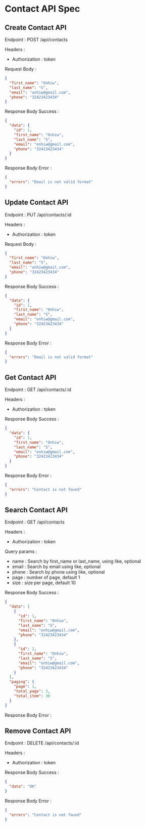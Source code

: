 # Contact API Spec

## Create Contact API

Endpoint : POST /api/contacts

Headers :

- Authorization : token

Request Body :

```json
{
  "first_name": "Onhiw",
  "last_name": "S",
  "email": "onhiw@gmail.com",
  "phone": "32423423434"
}
```

Response Body Success :

```json
{
  "data": {
    "id": 1,
    "first_name": "Onhiw",
    "last_name": "S",
    "email": "onhiw@gmail.com",
    "phone": "32423423434"
  }
}
```

Response Body Error :

```json
{
  "errors": "Email is not valid format"
}
```

## Update Contact API

Endpoint : PUT /api/contacts/:id

Headers :

- Authorization : token

Request Body :

```json
{
  "first_name": "Onhiw",
  "last_name": "S",
  "email": "onhiw@gmail.com",
  "phone": "32423423434"
}
```

Response Body Success :

```json
{
  "data": {
    "id": 1,
    "first_name": "Onhiw",
    "last_name": "S",
    "email": "onhiw@gmail.com",
    "phone": "32423423434"
  }
}
```

Response Body Error :

```json
{
  "errors": "Email is not valid format"
}
```

## Get Contact API

Endpoint : GET /api/contacts/:id

Headers :

- Authorization : token

Response Body Success :

```json
{
  "data": {
    "id": 1,
    "first_name": "Onhiw",
    "last_name": "S",
    "email": "onhiw@gmail.com",
    "phone": "32423423434"
  }
}
```

Response Body Error :

```json
{
  "errors": "Contact is not found"
}
```

## Search Contact API

Endpoint : GET /api/contacts

Headers :

- Authorization : token

Query params :

- name : Search by first_name or last_name, using like, optional
- email : Search by email using like, optional
- phone : Search by phone using like, optional
- page : number of page, default 1
- size : size per page, default 10

Response Body Success :

```json
{
  "data": [
    {
      "id": 1,
      "first_name": "Onhiw",
      "last_name": "S",
      "email": "onhiw@gmail.com",
      "phone": "32423423434"
    },
    {
      "id": 2,
      "first_name": "Onhiw",
      "last_name": "S",
      "email": "onhiw@gmail.com",
      "phone": "32423423434"
    }
  ],
  "paging": {
    "page": 1,
    "total_page": 3,
    "total_item": 30
  }
}
```

Response Body Error :

## Remove Contact API

Endpoint : DELETE /api/contacts/:id

Headers :

- Authorization : token

Response Body Success :

```json
{
  "data": "OK"
}
```

Response Body Error :

```json
{
  "errors": "Contact is not found"
}
```
